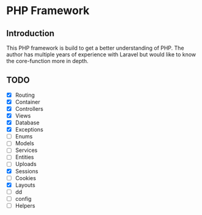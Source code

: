 # PHP Framework

## Introduction

This PHP framework is build to get a better understanding of PHP. The author has multiple years of experience with Laravel but would like to know the core-function more in depth.

## TODO

- [X] Routing
- [X] Container
- [X] Controllers
- [X] Views
- [X] Database
- [X] Exceptions
- [ ] Enums
- [ ] Models
- [ ] Services
- [ ] Entities
- [ ] Uploads
- [X] Sessions
- [ ] Cookies
- [X] Layouts
- [ ] dd
- [ ] config
- [ ] Helpers
